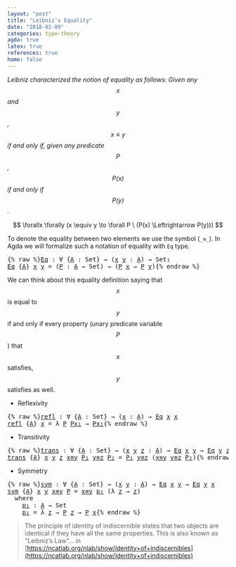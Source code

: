 ```yaml
---
layout: "post"
title: "Leibniz's Equality"
date: "2018-02-09"
categories: type-theory
agda: true
latex: true
references: true
home: false
---
```


*Leibniz characterized the notion of equality as follows:
  Given any $$x$$ and $$y$$, $$x \equiv y$$ if and only if, given any
  predicate $$P$$, $$P(x)$$ if and only if $$P(y)$$.*

$$
  \forallx \forally (x \equiv y \to \forall P \ (P(x) \Leftrightarrow P(y)))
$$

To denote the equality between two elements we use the symbol (`_≡_`).
In Agda we will formalize such a notation of equality with `Eq` type.

<pre class="Agda">{% raw %}<a id="Eq"></a><a id="570" href="{% endraw %}{{ site.baseurl }}{% link _posts/2018-02-09-leibniz-s-equality.md %}{% raw %}#570" class="Function">Eq</a> <a id="573" class="Symbol">:</a> <a id="575" class="Symbol">∀</a> <a id="577" class="Symbol">{</a><a id="578" href="{% endraw %}{{ site.baseurl }}{% link _posts/2018-02-09-leibniz-s-equality.md %}{% raw %}#578" class="Bound">A</a> <a id="580" class="Symbol">:</a> <a id="582" class="PrimitiveType">Set</a><a id="585" class="Symbol">}</a> <a id="587" class="Symbol">→</a> <a id="589" class="Symbol">(</a><a id="590" href="{% endraw %}{{ site.baseurl }}{% link _posts/2018-02-09-leibniz-s-equality.md %}{% raw %}#590" class="Bound">x</a> <a id="592" href="{% endraw %}{{ site.baseurl }}{% link _posts/2018-02-09-leibniz-s-equality.md %}{% raw %}#592" class="Bound">y</a> <a id="594" class="Symbol">:</a> <a id="596" href="{% endraw %}{{ site.baseurl }}{% link _posts/2018-02-09-leibniz-s-equality.md %}{% raw %}#578" class="Bound">A</a><a id="597" class="Symbol">)</a> <a id="599" class="Symbol">→</a> <a id="601" class="PrimitiveType">Set₁</a>
<a id="606" href="{% endraw %}{{ site.baseurl }}{% link _posts/2018-02-09-leibniz-s-equality.md %}{% raw %}#570" class="Function">Eq</a> <a id="609" class="Symbol">{</a><a id="610" href="{% endraw %}{{ site.baseurl }}{% link _posts/2018-02-09-leibniz-s-equality.md %}{% raw %}#610" class="Bound">A</a><a id="611" class="Symbol">}</a> <a id="613" href="{% endraw %}{{ site.baseurl }}{% link _posts/2018-02-09-leibniz-s-equality.md %}{% raw %}#613" class="Bound">x</a> <a id="615" href="{% endraw %}{{ site.baseurl }}{% link _posts/2018-02-09-leibniz-s-equality.md %}{% raw %}#615" class="Bound">y</a> <a id="617" class="Symbol">=</a> <a id="619" class="Symbol">(</a><a id="620" href="{% endraw %}{{ site.baseurl }}{% link _posts/2018-02-09-leibniz-s-equality.md %}{% raw %}#620" class="Bound">P</a> <a id="622" class="Symbol">:</a> <a id="624" href="{% endraw %}{{ site.baseurl }}{% link _posts/2018-02-09-leibniz-s-equality.md %}{% raw %}#610" class="Bound">A</a> <a id="626" class="Symbol">→</a> <a id="628" class="PrimitiveType">Set</a><a id="631" class="Symbol">)</a> <a id="633" class="Symbol">→</a> <a id="635" class="Symbol">(</a><a id="636" href="{% endraw %}{{ site.baseurl }}{% link _posts/2018-02-09-leibniz-s-equality.md %}{% raw %}#620" class="Bound">P</a> <a id="638" href="{% endraw %}{{ site.baseurl }}{% link _posts/2018-02-09-leibniz-s-equality.md %}{% raw %}#613" class="Bound">x</a> <a id="640" class="Symbol">→</a> <a id="642" href="{% endraw %}{{ site.baseurl }}{% link _posts/2018-02-09-leibniz-s-equality.md %}{% raw %}#620" class="Bound">P</a> <a id="644" href="{% endraw %}{{ site.baseurl }}{% link _posts/2018-02-09-leibniz-s-equality.md %}{% raw %}#615" class="Bound">y</a><a id="645" class="Symbol">)</a>{% endraw %}</pre>

We can think about this equality definition saying that $$x$$ is equal to $$y$$
if and only if every property (unary predicate variable $$P$$) that $$x$$
satisfies, $$y$$ satisfies as well.

* Reflexivity

<pre class="Agda">{% raw %}<a id="refl"></a><a id="878" href="{% endraw %}{{ site.baseurl }}{% link _posts/2018-02-09-leibniz-s-equality.md %}{% raw %}#878" class="Function">refl</a> <a id="883" class="Symbol">:</a> <a id="885" class="Symbol">∀</a> <a id="887" class="Symbol">{</a><a id="888" href="{% endraw %}{{ site.baseurl }}{% link _posts/2018-02-09-leibniz-s-equality.md %}{% raw %}#888" class="Bound">A</a> <a id="890" class="Symbol">:</a> <a id="892" class="PrimitiveType">Set</a><a id="895" class="Symbol">}</a> <a id="897" class="Symbol">→</a> <a id="899" class="Symbol">(</a><a id="900" href="{% endraw %}{{ site.baseurl }}{% link _posts/2018-02-09-leibniz-s-equality.md %}{% raw %}#900" class="Bound">x</a> <a id="902" class="Symbol">:</a> <a id="904" href="{% endraw %}{{ site.baseurl }}{% link _posts/2018-02-09-leibniz-s-equality.md %}{% raw %}#888" class="Bound">A</a><a id="905" class="Symbol">)</a> <a id="907" class="Symbol">→</a> <a id="909" href="{% endraw %}{{ site.baseurl }}{% link _posts/2018-02-09-leibniz-s-equality.md %}{% raw %}#570" class="Function">Eq</a> <a id="912" href="{% endraw %}{{ site.baseurl }}{% link _posts/2018-02-09-leibniz-s-equality.md %}{% raw %}#900" class="Bound">x</a> <a id="914" href="{% endraw %}{{ site.baseurl }}{% link _posts/2018-02-09-leibniz-s-equality.md %}{% raw %}#900" class="Bound">x</a>
<a id="916" href="{% endraw %}{{ site.baseurl }}{% link _posts/2018-02-09-leibniz-s-equality.md %}{% raw %}#878" class="Function">refl</a> <a id="921" class="Symbol">{</a><a id="922" href="{% endraw %}{{ site.baseurl }}{% link _posts/2018-02-09-leibniz-s-equality.md %}{% raw %}#922" class="Bound">A</a><a id="923" class="Symbol">}</a> <a id="925" href="{% endraw %}{{ site.baseurl }}{% link _posts/2018-02-09-leibniz-s-equality.md %}{% raw %}#925" class="Bound">x</a> <a id="927" class="Symbol">=</a> <a id="929" class="Symbol">λ</a> <a id="931" href="{% endraw %}{{ site.baseurl }}{% link _posts/2018-02-09-leibniz-s-equality.md %}{% raw %}#931" class="Bound">P</a> <a id="933" href="{% endraw %}{{ site.baseurl }}{% link _posts/2018-02-09-leibniz-s-equality.md %}{% raw %}#933" class="Bound">Px₁</a> <a id="937" class="Symbol">→</a> <a id="939" href="{% endraw %}{{ site.baseurl }}{% link _posts/2018-02-09-leibniz-s-equality.md %}{% raw %}#933" class="Bound">Px₁</a>{% endraw %}</pre>

* Transitivity

<pre class="Agda">{% raw %}<a id="trans"></a><a id="984" href="{% endraw %}{{ site.baseurl }}{% link _posts/2018-02-09-leibniz-s-equality.md %}{% raw %}#984" class="Function">trans</a> <a id="990" class="Symbol">:</a> <a id="992" class="Symbol">∀</a> <a id="994" class="Symbol">{</a><a id="995" href="{% endraw %}{{ site.baseurl }}{% link _posts/2018-02-09-leibniz-s-equality.md %}{% raw %}#995" class="Bound">A</a> <a id="997" class="Symbol">:</a> <a id="999" class="PrimitiveType">Set</a><a id="1002" class="Symbol">}</a> <a id="1004" class="Symbol">→</a> <a id="1006" class="Symbol">(</a><a id="1007" href="{% endraw %}{{ site.baseurl }}{% link _posts/2018-02-09-leibniz-s-equality.md %}{% raw %}#1007" class="Bound">x</a> <a id="1009" href="{% endraw %}{{ site.baseurl }}{% link _posts/2018-02-09-leibniz-s-equality.md %}{% raw %}#1009" class="Bound">y</a> <a id="1011" href="{% endraw %}{{ site.baseurl }}{% link _posts/2018-02-09-leibniz-s-equality.md %}{% raw %}#1011" class="Bound">z</a> <a id="1013" class="Symbol">:</a> <a id="1015" href="{% endraw %}{{ site.baseurl }}{% link _posts/2018-02-09-leibniz-s-equality.md %}{% raw %}#995" class="Bound">A</a><a id="1016" class="Symbol">)</a> <a id="1018" class="Symbol">→</a> <a id="1020" href="{% endraw %}{{ site.baseurl }}{% link _posts/2018-02-09-leibniz-s-equality.md %}{% raw %}#570" class="Function">Eq</a> <a id="1023" href="{% endraw %}{{ site.baseurl }}{% link _posts/2018-02-09-leibniz-s-equality.md %}{% raw %}#1007" class="Bound">x</a> <a id="1025" href="{% endraw %}{{ site.baseurl }}{% link _posts/2018-02-09-leibniz-s-equality.md %}{% raw %}#1009" class="Bound">y</a> <a id="1027" class="Symbol">→</a> <a id="1029" href="{% endraw %}{{ site.baseurl }}{% link _posts/2018-02-09-leibniz-s-equality.md %}{% raw %}#570" class="Function">Eq</a> <a id="1032" href="{% endraw %}{{ site.baseurl }}{% link _posts/2018-02-09-leibniz-s-equality.md %}{% raw %}#1009" class="Bound">y</a> <a id="1034" href="{% endraw %}{{ site.baseurl }}{% link _posts/2018-02-09-leibniz-s-equality.md %}{% raw %}#1011" class="Bound">z</a> <a id="1036" class="Symbol">→</a> <a id="1038" href="{% endraw %}{{ site.baseurl }}{% link _posts/2018-02-09-leibniz-s-equality.md %}{% raw %}#570" class="Function">Eq</a> <a id="1041" href="{% endraw %}{{ site.baseurl }}{% link _posts/2018-02-09-leibniz-s-equality.md %}{% raw %}#1007" class="Bound">x</a> <a id="1043" href="{% endraw %}{{ site.baseurl }}{% link _posts/2018-02-09-leibniz-s-equality.md %}{% raw %}#1011" class="Bound">z</a>
<a id="1045" href="{% endraw %}{{ site.baseurl }}{% link _posts/2018-02-09-leibniz-s-equality.md %}{% raw %}#984" class="Function">trans</a> <a id="1051" class="Symbol">{</a><a id="1052" href="{% endraw %}{{ site.baseurl }}{% link _posts/2018-02-09-leibniz-s-equality.md %}{% raw %}#1052" class="Bound">A</a><a id="1053" class="Symbol">}</a> <a id="1055" href="{% endraw %}{{ site.baseurl }}{% link _posts/2018-02-09-leibniz-s-equality.md %}{% raw %}#1055" class="Bound">x</a> <a id="1057" href="{% endraw %}{{ site.baseurl }}{% link _posts/2018-02-09-leibniz-s-equality.md %}{% raw %}#1057" class="Bound">y</a> <a id="1059" href="{% endraw %}{{ site.baseurl }}{% link _posts/2018-02-09-leibniz-s-equality.md %}{% raw %}#1059" class="Bound">z</a> <a id="1061" href="{% endraw %}{{ site.baseurl }}{% link _posts/2018-02-09-leibniz-s-equality.md %}{% raw %}#1061" class="Bound">x≡y</a> <a id="1065" href="{% endraw %}{{ site.baseurl }}{% link _posts/2018-02-09-leibniz-s-equality.md %}{% raw %}#1065" class="Bound">P₁</a> <a id="1068" href="{% endraw %}{{ site.baseurl }}{% link _posts/2018-02-09-leibniz-s-equality.md %}{% raw %}#1068" class="Bound">y≡z</a> <a id="1072" href="{% endraw %}{{ site.baseurl }}{% link _posts/2018-02-09-leibniz-s-equality.md %}{% raw %}#1072" class="Bound">P₂</a> <a id="1075" class="Symbol">=</a> <a id="1077" href="{% endraw %}{{ site.baseurl }}{% link _posts/2018-02-09-leibniz-s-equality.md %}{% raw %}#1065" class="Bound">P₁</a> <a id="1080" href="{% endraw %}{{ site.baseurl }}{% link _posts/2018-02-09-leibniz-s-equality.md %}{% raw %}#1068" class="Bound">y≡z</a> <a id="1084" class="Symbol">(</a><a id="1085" href="{% endraw %}{{ site.baseurl }}{% link _posts/2018-02-09-leibniz-s-equality.md %}{% raw %}#1061" class="Bound">x≡y</a> <a id="1089" href="{% endraw %}{{ site.baseurl }}{% link _posts/2018-02-09-leibniz-s-equality.md %}{% raw %}#1068" class="Bound">y≡z</a> <a id="1093" href="{% endraw %}{{ site.baseurl }}{% link _posts/2018-02-09-leibniz-s-equality.md %}{% raw %}#1072" class="Bound">P₂</a><a id="1095" class="Symbol">)</a>{% endraw %}</pre>

* Symmetry

<pre class="Agda">{% raw %}<a id="sym"></a><a id="1134" href="{% endraw %}{{ site.baseurl }}{% link _posts/2018-02-09-leibniz-s-equality.md %}{% raw %}#1134" class="Function">sym</a> <a id="1138" class="Symbol">:</a> <a id="1140" class="Symbol">∀</a> <a id="1142" class="Symbol">{</a><a id="1143" href="{% endraw %}{{ site.baseurl }}{% link _posts/2018-02-09-leibniz-s-equality.md %}{% raw %}#1143" class="Bound">A</a> <a id="1145" class="Symbol">:</a> <a id="1147" class="PrimitiveType">Set</a><a id="1150" class="Symbol">}</a> <a id="1152" class="Symbol">→</a> <a id="1154" class="Symbol">(</a><a id="1155" href="{% endraw %}{{ site.baseurl }}{% link _posts/2018-02-09-leibniz-s-equality.md %}{% raw %}#1155" class="Bound">x</a> <a id="1157" href="{% endraw %}{{ site.baseurl }}{% link _posts/2018-02-09-leibniz-s-equality.md %}{% raw %}#1157" class="Bound">y</a> <a id="1159" class="Symbol">:</a> <a id="1161" href="{% endraw %}{{ site.baseurl }}{% link _posts/2018-02-09-leibniz-s-equality.md %}{% raw %}#1143" class="Bound">A</a><a id="1162" class="Symbol">)</a> <a id="1164" class="Symbol">→</a> <a id="1166" href="{% endraw %}{{ site.baseurl }}{% link _posts/2018-02-09-leibniz-s-equality.md %}{% raw %}#570" class="Function">Eq</a> <a id="1169" href="{% endraw %}{{ site.baseurl }}{% link _posts/2018-02-09-leibniz-s-equality.md %}{% raw %}#1155" class="Bound">x</a> <a id="1171" href="{% endraw %}{{ site.baseurl }}{% link _posts/2018-02-09-leibniz-s-equality.md %}{% raw %}#1157" class="Bound">y</a> <a id="1173" class="Symbol">→</a> <a id="1175" href="{% endraw %}{{ site.baseurl }}{% link _posts/2018-02-09-leibniz-s-equality.md %}{% raw %}#570" class="Function">Eq</a> <a id="1178" href="{% endraw %}{{ site.baseurl }}{% link _posts/2018-02-09-leibniz-s-equality.md %}{% raw %}#1157" class="Bound">y</a> <a id="1180" href="{% endraw %}{{ site.baseurl }}{% link _posts/2018-02-09-leibniz-s-equality.md %}{% raw %}#1155" class="Bound">x</a>
<a id="1182" href="{% endraw %}{{ site.baseurl }}{% link _posts/2018-02-09-leibniz-s-equality.md %}{% raw %}#1134" class="Function">sym</a> <a id="1186" class="Symbol">{</a><a id="1187" href="{% endraw %}{{ site.baseurl }}{% link _posts/2018-02-09-leibniz-s-equality.md %}{% raw %}#1187" class="Bound">A</a><a id="1188" class="Symbol">}</a> <a id="1190" href="{% endraw %}{{ site.baseurl }}{% link _posts/2018-02-09-leibniz-s-equality.md %}{% raw %}#1190" class="Bound">x</a> <a id="1192" href="{% endraw %}{{ site.baseurl }}{% link _posts/2018-02-09-leibniz-s-equality.md %}{% raw %}#1192" class="Bound">y</a> <a id="1194" href="{% endraw %}{{ site.baseurl }}{% link _posts/2018-02-09-leibniz-s-equality.md %}{% raw %}#1194" class="Bound">x≡y</a> <a id="1198" href="{% endraw %}{{ site.baseurl }}{% link _posts/2018-02-09-leibniz-s-equality.md %}{% raw %}#1198" class="Bound">P</a> <a id="1200" class="Symbol">=</a> <a id="1202" href="{% endraw %}{{ site.baseurl }}{% link _posts/2018-02-09-leibniz-s-equality.md %}{% raw %}#1194" class="Bound">x≡y</a> <a id="1206" href="{% endraw %}{{ site.baseurl }}{% link _posts/2018-02-09-leibniz-s-equality.md %}{% raw %}#1231" class="Function">p₁</a> <a id="1209" class="Symbol">(λ</a> <a id="1212" href="{% endraw %}{{ site.baseurl }}{% link _posts/2018-02-09-leibniz-s-equality.md %}{% raw %}#1212" class="Bound">z</a> <a id="1214" class="Symbol">→</a> <a id="1216" href="{% endraw %}{{ site.baseurl }}{% link _posts/2018-02-09-leibniz-s-equality.md %}{% raw %}#1212" class="Bound">z</a><a id="1217" class="Symbol">)</a>
  <a id="1221" class="Keyword">where</a>
    <a id="1231" href="{% endraw %}{{ site.baseurl }}{% link _posts/2018-02-09-leibniz-s-equality.md %}{% raw %}#1231" class="Function">p₁</a> <a id="1234" class="Symbol">:</a> <a id="1236" href="{% endraw %}{{ site.baseurl }}{% link _posts/2018-02-09-leibniz-s-equality.md %}{% raw %}#1187" class="Bound">A</a> <a id="1238" class="Symbol">→</a> <a id="1240" class="PrimitiveType">Set</a>
    <a id="1248" href="{% endraw %}{{ site.baseurl }}{% link _posts/2018-02-09-leibniz-s-equality.md %}{% raw %}#1231" class="Function">p₁</a> <a id="1251" class="Symbol">=</a> <a id="1253" class="Symbol">λ</a> <a id="1255" href="{% endraw %}{{ site.baseurl }}{% link _posts/2018-02-09-leibniz-s-equality.md %}{% raw %}#1255" class="Bound">z</a> <a id="1257" class="Symbol">→</a> <a id="1259" href="{% endraw %}{{ site.baseurl }}{% link _posts/2018-02-09-leibniz-s-equality.md %}{% raw %}#1198" class="Bound">P</a> <a id="1261" href="{% endraw %}{{ site.baseurl }}{% link _posts/2018-02-09-leibniz-s-equality.md %}{% raw %}#1255" class="Bound">z</a> <a id="1263" class="Symbol">→</a> <a id="1265" href="{% endraw %}{{ site.baseurl }}{% link _posts/2018-02-09-leibniz-s-equality.md %}{% raw %}#1198" class="Bound">P</a> <a id="1267" href="{% endraw %}{{ site.baseurl }}{% link _posts/2018-02-09-leibniz-s-equality.md %}{% raw %}#1190" class="Bound">x</a>{% endraw %}</pre>

> The principle of identity of indiscernible states that two objects
are identical if they have all the same properties.
This is also known as “Leibniz’s Law”... in [https://ncatlab.org/nlab/show/identity+of+indiscernibles](https://ncatlab.org/nlab/show/identity+of+indiscernibles)
